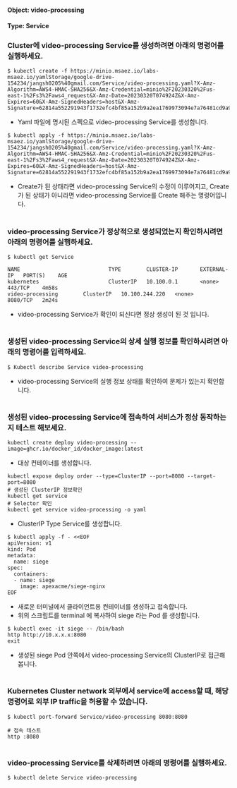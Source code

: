 
#### Object: video-processing
#### Type: Service

### Cluster에 video-processing Service를 생성하려면 아래의 명령어를 실행하세요.

```
$ kubectl create -f https://minio.msaez.io/labs-msaez.io/yamlStorage/google-drive-154234/jangsh0205%40gmail.com/Service/video-processing.yaml?X-Amz-Algorithm=AWS4-HMAC-SHA256&X-Amz-Credential=minio%2F20230320%2Fus-east-1%2Fs3%2Faws4_request&X-Amz-Date=20230320T074924Z&X-Amz-Expires=60&X-Amz-SignedHeaders=host&X-Amz-Signature=62814a552291943f1732efc4bf85a152b9a2ea1769973094e7a76481cd9a9443
```
- Yaml 파일에 명시된 스펙으로 video-processing Service를 생성합니다.  

```
$ kubectl apply -f https://minio.msaez.io/labs-msaez.io/yamlStorage/google-drive-154234/jangsh0205%40gmail.com/Service/video-processing.yaml?X-Amz-Algorithm=AWS4-HMAC-SHA256&X-Amz-Credential=minio%2F20230320%2Fus-east-1%2Fs3%2Faws4_request&X-Amz-Date=20230320T074924Z&X-Amz-Expires=60&X-Amz-SignedHeaders=host&X-Amz-Signature=62814a552291943f1732efc4bf85a152b9a2ea1769973094e7a76481cd9a9443
```
- Create가 된 상태라면 video-processing Service의 수정이 이루어지고, Create가 된 상태가 아니라면 video-processing Service를 Create 해주는 명령어입니다.
#

### video-processing Service가 정상적으로 생성되었는지 확인하시려면 아래의 명령어를 실행하세요.

```
$ kubectl get Service

NAME                            TYPE        CLUSTER-IP       EXTERNAL-IP   PORT(S)    AGE
kubernetes                      ClusterIP   10.100.0.1       <none>        443/TCP    4m58s
video-processing        ClusterIP   10.100.244.220   <none>        8080/TCP   2m24s

```
- video-processing Service가 확인이 되신다면 정상 생성이 된 것 입니다.
#

### 생성된 video-processing Service의 상세 실행 정보를 확인하시려면 아래의 명령어를 입력하세요.

```
$ Kubectl describe Service video-processing
```
- video-processing Service의 실행 정보 상태를 확인하여 문제가 있는지 확인합니다.
#

### 생성된 video-processing Service에 접속하여 서비스가 정상 동작하는지 테스트 해보세요.

```
kubectl create deploy video-processing --image=ghcr.io/docker_id/docker_image:latest
```
- 대상 컨테이너를 생성합니다.  

```
kubectl expose deploy order --type=ClusterIP --port=8080 --target-port=8080
# 생성된 ClusterIP 정보확인
kubectl get service 
# Selector 확인
kubectl get service video-processing -o yaml
```
- ClusterIP Type Service를 생성합니다.

```
$ kubectl apply -f - <<EOF
apiVersion: v1
kind: Pod
metadata:
  name: siege
spec:
  containers:
  - name: siege
    image: apexacme/siege-nginx
EOF
```
- 새로운 터미널에서 클라이언트용 컨테이너를 생성하고 접속합니다.
- 위의 스크립트를 terminal 에 복사하여 siege 라는 Pod 를 생성합니다.  

```
$ kubectl exec -it siege -- /bin/bash
http http://10.x.x.x:8080
exit
```
- 생성된 siege Pod 안쪽에서 video-processing Service의 ClusterIP로 접근해봅니다.
#

### Kubernetes Cluster network 외부에서 service에 access할 때, 해당 명령어로 외부 IP traffic을 허용할 수 있습니다.

```
$ kubectl port-forward Service/video-processing 8080:8080

# 접속 테스트
http :8080
```
#

### video-processing Service를 삭제하려면 아래의 명령어를 실행하세요.

```
$ kubectl delete Service video-processing
```
#

